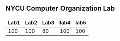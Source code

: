 ## NYCU Computer Organization Lab
| Lab1 | Lab2 | Lab3     |lab4|lab5|
|------|------|------|------|------|
| 100 | 100   | 80   |100|100|


